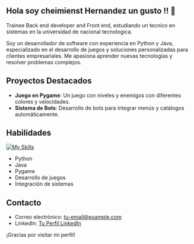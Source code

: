## Hola soy cheimienst Hernandez un gusto !! 👋


<!--
**Cheis18/Cheis18** is a ✨ _special_ ✨ repository because its `README.md` (this file) appears on your GitHub profile.

Here are some ideas to get you started:

- 🔭 I’m currently working on ...
- 🌱 I’m currently learning ...
- 👯 I’m looking to collaborate on ...
- 🤔 I’m looking for help with ...
- 💬 Ask me about ...
- 📫 How to reach me: ...
- 😄 Pronouns: ...
- ⚡ Fun fact: ...
<p align="center">
  <a href="https://skillicons.dev">
    <img src="https://skillicons.dev/icons?i=js,html,css,python" />
  </a>
</p>
-->

Trainee Back end developer and Front end, estudiando un tecnico en sistemas en la universidad de nacional tecnologica.

Soy un desarrollador de software con experiencia en Python y Java, especializado en el desarrollo de juegos y soluciones personalizadas para clientes empresariales. Me apasiona aprender nuevas tecnologías y resolver problemas complejos.

## Proyectos Destacados

- **Juego en Pygame**: Un juego con niveles y enemigos con diferentes colores y velocidades.
- **Sistema de Bots**: Desarrollo de bots para integrar menús y catálogos automáticamente.

## Habilidades
[![My Skills](https://skillicons.dev/icons?i=js,html,css,python,java)](https://skillicons.dev)

- Python
- Java
- Pygame
- Desarrollo de juegos
- Integración de sistemas

## Contacto

- Correo electrónico: [tu-email@example.com](mailto:tu-email@example.com)
- LinkedIn: [Tu Perfil LinkedIn](https://www.linkedin.com/in/tu-perfil)

¡Gracias por visitar mi perfil!

